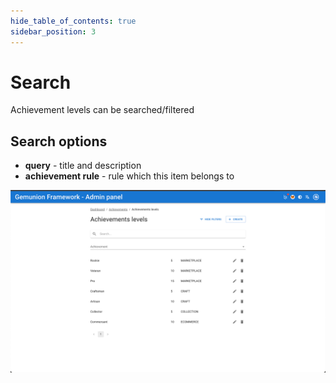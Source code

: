 ```yaml
---
hide_table_of_contents: true
sidebar_position: 3
---
```


# Search

Achievement levels can be searched/filtered

## Search options

- **query** - title and description
- **achievement rule** - rule which this item belongs to

![Achievement level search](/img/admin/mechanics-meta/achievements/level_search.png)

